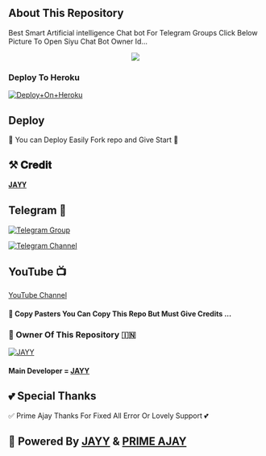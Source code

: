 ## About This Repository 
Best Smart Artificial intelligence Chat bot For Telegram Groups 
Click Below Picture To Open Siyu Chat Bot Owner Id...


<p align="center"><a href="https://t.me/ll_About_Jayy_ll"><img src="https://telegra.ph/file/526d282310e0eb6cac6ba.jpg"></a></p>



### Deploy To Heroku

[![Deploy+On+Heroku](https://www.herokucdn.com/deploy/button.svg)](https://dashboard.heroku.com/new?template=https://github.com/anonymoustyping80/Miss_Siyu)


## Deploy
🌷 You can Deploy Easily Fork repo and Give Start 🌷

## ⚒️ 𝐂𝐫𝐞𝐝𝐢𝐭
[𝐉𝐀𝐘𝐘](https://t.me/ll_About_Jayy_ll)

## Telegram 🏪

[![Telegram Group](https://img.shields.io/badge/Telegram-Group-brightgreen)](https://t.me/Speedy_pvt2)

[![Telegram Channel](https://img.shields.io/badge/Telegram-Channel-brightgreen)](https://t.me/SPEEDY_PVT)

## YouTube 📺

[YouTube Channel](https://youtube.com/@Lofi_World_4.0?si=oEwr2rOyOv5VYt8C)


#### 🥺 Copy Pasters You Can Copy This Repo But Must Give Credits ...

### 🌷 Owner Of This Repository 🇮🇳
[![JAYY](https://telegra.ph/file/d788725b81eea4b92c8b2.jpg)](https://t.me/ll_About_Jayy_ll)


#### Main Developer = [JAYY](https://t.me/ll_About_Jayy_ll)

## 💕 Special Thanks

✅ Prime Ajay Thanks For Fixed All Error Or Lovely Support 💕


## 🥀 Powered By [JAYY](https://t.me/ll_About_Jayy_ll) & [PRIME AJAY](https://t.me/PRIME_BOTMAKER)
